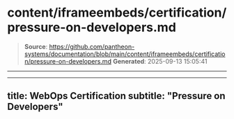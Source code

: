 # content/iframeembeds/certification/pressure-on-developers.md

> **Source**: https://github.com/pantheon-systems/documentation/blob/main/content/iframeembeds/certification/pressure-on-developers.md
> **Generated**: 2025-09-13 15:05:41

---

---
title: WebOps Certification
subtitle: "Pressure on Developers"
---

<Partial file="certification-guide/pressure-on-developers.md" />
